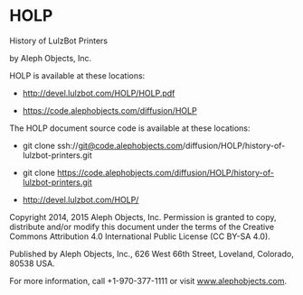 # HOLP
History of LulzBot Printers

by Aleph Objects, Inc.

HOLP is available at these locations:

* http://devel.lulzbot.com/HOLP/HOLP.pdf

* https://code.alephobjects.com/diffusion/HOLP


The HOLP document source code is available at these locations:

* git clone ssh://git@code.alephobjects.com/diffusion/HOLP/history-of-lulzbot-printers.git

* git clone https://code.alephobjects.com/diffusion/HOLP/history-of-lulzbot-printers.git

* http://devel.lulzbot.com/HOLP/

Copyright 2014, 2015 Aleph Objects, Inc.
Permission is granted to copy, distribute and/or modify
this document under the terms of the
Creative Commons Attribution 4.0 International Public License
(CC BY-SA 4.0).

Published by Aleph Objects, Inc., 626 West 66th Street, Loveland, Colorado, 80538 USA.

For more information, call +1-970-377-1111 or visit www.alephobjects.com.

